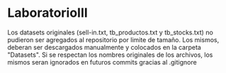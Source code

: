 # LaboratorioIII

Los datasets originales (sell-in.txt, tb_productos.txt y tb_stocks.txt) no pudieron ser agregados al repositorio por limite de tamaño. Los mismos, deberan ser descargados manualmente y colocados en la carpeta "Datasets". Si se respectan los nombres originales de los archivos, los mismos seran ignorados en futuros commits gracias al .gitignore
